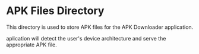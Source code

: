# APK Files Directory

This directory is used to store APK files for the APK Downloader application.



aplication will detect the user's device architecture and serve the appropriate APK file.
